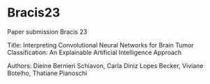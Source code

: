 # Bracis23
 Paper submission Bracis 23 

 Title: Interpreting Convolutional Neural Networks for Brain Tumor Classification:
 An Explainable Artificial Intelligence Approach
 
 Authors: Dieine Bernieri Schiavon,	Carla Diniz Lopes Becker,	Viviane Botelho, Thatiane Pianoschi

